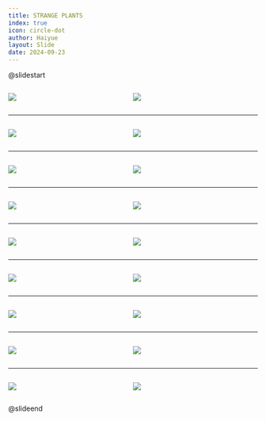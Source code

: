 ```yaml
---
title: STRANGE PLANTS
index: true
icon: circle-dot
author: Haiyue
layout: Slide
date: 2024-09-23
---
```

 
@slidestart

<div style="display:flex">
<div style="flex:1">

![](https://raw.githubusercontent.com/yclord/reading/refs/heads/master/english/Level-Q/STRANGE%20PLANTS/001.webp)
</div>
<div style="flex:1">

![](https://raw.githubusercontent.com/yclord/reading/refs/heads/master/english/Level-Q/STRANGE%20PLANTS/002.webp)
</div>
</div>

---

<div style="display:flex">
<div style="flex:1">

![](https://raw.githubusercontent.com/yclord/reading/refs/heads/master/english/Level-Q/STRANGE%20PLANTS/003.webp)
</div>
<div style="flex:1">

![](https://raw.githubusercontent.com/yclord/reading/refs/heads/master/english/Level-Q/STRANGE%20PLANTS/004.webp)
</div>
</div>

---

<div style="display:flex">
<div style="flex:1">

![](https://raw.githubusercontent.com/yclord/reading/refs/heads/master/english/Level-Q/STRANGE%20PLANTS/005.webp)
</div>
<div style="flex:1">

![](https://raw.githubusercontent.com/yclord/reading/refs/heads/master/english/Level-Q/STRANGE%20PLANTS/006.webp)
</div>
</div>

---

<div style="display:flex">
<div style="flex:1">

![](https://raw.githubusercontent.com/yclord/reading/refs/heads/master/english/Level-Q/STRANGE%20PLANTS/007.webp)
</div>
<div style="flex:1">

![](https://raw.githubusercontent.com/yclord/reading/refs/heads/master/english/Level-Q/STRANGE%20PLANTS/008.webp)
</div>
</div>

---

<div style="display:flex">
<div style="flex:1">

![](https://raw.githubusercontent.com/yclord/reading/refs/heads/master/english/Level-Q/STRANGE%20PLANTS/009.webp)
</div>
<div style="flex:1">

![](https://raw.githubusercontent.com/yclord/reading/refs/heads/master/english/Level-Q/STRANGE%20PLANTS/010.webp)
</div>
</div>

---

<div style="display:flex">
<div style="flex:1">

![](https://raw.githubusercontent.com/yclord/reading/refs/heads/master/english/Level-Q/STRANGE%20PLANTS/011.webp)
</div>
<div style="flex:1">

![](https://raw.githubusercontent.com/yclord/reading/refs/heads/master/english/Level-Q/STRANGE%20PLANTS/012.webp)
</div>
</div>

---

<div style="display:flex">
<div style="flex:1">

![](https://raw.githubusercontent.com/yclord/reading/refs/heads/master/english/Level-Q/STRANGE%20PLANTS/013.webp)
</div>
<div style="flex:1">

![](https://raw.githubusercontent.com/yclord/reading/refs/heads/master/english/Level-Q/STRANGE%20PLANTS/014.webp)
</div>
</div>

---

<div style="display:flex">
<div style="flex:1">

![](https://raw.githubusercontent.com/yclord/reading/refs/heads/master/english/Level-Q/STRANGE%20PLANTS/015.webp)
</div>
<div style="flex:1">

![](https://raw.githubusercontent.com/yclord/reading/refs/heads/master/english/Level-Q/STRANGE%20PLANTS/016.webp)
</div>
</div>

---

<div style="display:flex">
<div style="flex:1">

![](https://raw.githubusercontent.com/yclord/reading/refs/heads/master/english/Level-Q/STRANGE%20PLANTS/017.webp)
</div>
<div style="flex:1">

![](https://raw.githubusercontent.com/yclord/reading/refs/heads/master/english/Level-Q/STRANGE%20PLANTS/018.webp)
</div>
</div>

@slideend